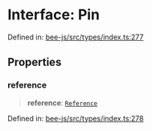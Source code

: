 # Interface: Pin

Defined in: [bee-js/src/types/index.ts:277](https://github.com/ethersphere/bee-js/blob/3abbe2b1b264d6b586511a56e93badb2236bd09d/src/types/index.ts#L277)

## Properties

### reference

> **reference**: [`Reference`](../classes/Reference.md)

Defined in: [bee-js/src/types/index.ts:278](https://github.com/ethersphere/bee-js/blob/3abbe2b1b264d6b586511a56e93badb2236bd09d/src/types/index.ts#L278)
